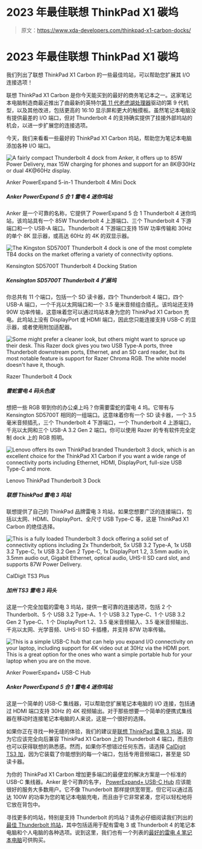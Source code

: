 # 2023 年最佳联想 ThinkPad X1 碳坞

> 原文：<https://www.xda-developers.com/thinkpad-x1-carbon-docks/>

# 2023 年最佳联想 ThinkPad X1 碳坞

我们列出了联想 ThinkPad X1 Carbon 的一些最佳坞站，可以帮助您扩展其 I/O 连接选项！

联想 ThinkPad X1 Carbon 是你今天能买到的最好的商务笔记本之一。这家笔记本电脑制造商最近推出了由最新的英特尔[第 11 代老虎湖处理器](https://www.xda-developers.com/intel-tiger-lake-11th-gen-core-i3-i5-i7-xe/)驱动的第 9 代机型，以及其他改进，包括更高的 16:10 显示屏和更大的触摸板。虽然笔记本电脑没有提供最差的 I/O 端口，但对 Thunderbolt 4 的支持确实提供了挂接外部坞站的机会，以进一步扩展您的连接选项。

今天，我们来看看一些最好的 ThinkPad X1 Carbon 坞站，帮助您为笔记本电脑添加各种 I/O 端口。

 <picture>![A fairly compact Thunderbolt 4 dock from Anker, it offers up to 85W Power Delivery, max 15W charging for phones and support for an 8K@30Hz or dual 4K@60Hz display.](img/595bf389036b73e113b9e031ac6c9d9d.png)</picture> 

Anker PowerExpand 5-in-1 Thunderbolt 4 Mini Dock

##### Anker PowerExpand 5 合 1 雷电 4 迷你坞站

Anker 是一个可靠的名称，它提供了 PowerExpand 5 合 1 Thunderbolt 4 迷你坞站，该坞站具有一个 85W Thunderbolt 4 上游端口、三个 Thunderbolt 4 下游端口和一个 USB-A 端口。Thunderbolt 4 下游端口支持 15W 功率传输和 30Hz 的单个 8K 显示器，或高达 60Hz 的 4K 的双显示器。

 <picture>![The Kingston SD5700T Thunderbolt 4 dock is one of the most complete TB4 docks on the market offering a variety of connectivity options.](img/01de9b12efab6fc2ed2a755963d06c7e.png)</picture> 

Kensington SD5700T Thunderbolt 4 Docking Station

##### Kensington SD5700T Thunderbolt 4 扩展坞

你总共有 11 个端口，包括一个 SD 读卡器，四个 Thunderbolt 4 端口，四个 USB-A 端口，一个千兆以太网端口和一个 3.5 毫米音频组合插孔。该坞站还支持 90W 功率传输，这意味着您可以通过坞站本身为您的 ThinkPad X1 Carbon 充电。此坞站上没有 DisplayPort 或 HDMI 端口，因此您只能连接支持 USB-C 的显示器，或者使用附加适配器。

 <picture>![Some might prefer a cleaner look, but others might want to spruce up their desk. This Razer dock gives you two USB Type-A ports, three Thunderbolt downstream ports, Ethernet, and an SD card reader, but its most notable feature is support for Razer Chroma RGB. The white model doesn't have it, though.](img/88c78b8769125d60bab35c59d382cb1f.png)</picture> 

Razer Thunderbolt 4 Dock

##### 雷蛇雷电 4 码头色度

想把一些 RGB 带到你的办公桌上吗？你需要雷蛇的雷电 4 坞。它带有与 Kensington SD5700T 相同的一组端口。这意味着你有一个 SD 读卡器，一个 3.5 毫米音频插孔，三个 Thunderbolt 4 下游端口，一个 Thunderbolt 4 上游端口，千兆以太网和三个 USB-A 3.2 Gen 2 端口。你可以使用 Razer 的专有软件完全定制 dock 上的 RGB 照明。

 <picture>![Lenovo offers its own ThinkPad branded Thunderbolt 3 dock, which is an excellent choice for the ThinkPad X1 Carbon if you want a wide range of connectivity ports including Ethernet, HDMI, DisplayPort, full-size USB Type-C and more.](img/0a0e5fc29918ad94f1f3c1a365e7cf82.png)</picture> 

Lenovo ThinkPad Thunderbolt 3 Dock

##### 联想 ThinkPad 雷电 3 坞站

联想提供了自己的 ThinkPad 品牌雷电 3 坞站，如果您想要广泛的连接端口，包括以太网、HDMI、DisplayPort、全尺寸 USB Type-C 等，这是 ThinkPad X1 Carbon 的绝佳选择。

 <picture>![This is a fully loaded Thunderbolt 3 dock offering a solid set of connectivity options including 2x Thunderbolt, 5x USB 3.2 Type-A, 1x USB 3.2 Type-C, 1x USB 3.2 Gen 2 Type-C, 1x DisplayPort 1.2, 3.5mm audio in, 3.5mm audio out, Gigabit Ethernet, optical audio, UHS-II SD card slot, and supports 87W Power Delivery.](img/a3a3e726df2391116b7527614c3eb4a1.png)</picture> 

CalDigit TS3 Plus

##### 加州 TS3 雷电 3 码头

这是一个完全加载的雷电 3 坞站，提供一套可靠的连接选项，包括 2 个 Thunderbolt、5 个 USB 3.2 Type-A、1 个 USB 3.2 Type-C、1 个 USB 3.2 Gen 2 Type-C、1 个 DisplayPort 1.2、3.5 毫米音频输入、3.5 毫米音频输出、千兆以太网、光学音频、UHS-II SD 卡插槽，并支持 87W 功率传输。

 <picture>![This is a simple USB-C hub that can help you expand I/O connectivity on your laptop, including support for 4K video out at 30Hz via the HDMI port. This is a great option for the ones who want a simple portable hub for your laptop when you are on the move.](img/794aadc1fdf369719e8b1a991d237eaa.png)</picture> 

Anker PowerExpand+ USB-C Hub

##### Anker PowerExpand 5 合 1 雷电 4 迷你坞站

这是一个简单的 USB-C 集线器，可以帮助您扩展笔记本电脑的 I/O 连接，包括通过 HDMI 端口支持 30Hz 的 4K 视频输出。对于那些想要一个简单的便携式集线器在移动时连接笔记本电脑的人来说，这是一个很好的选择。

如果你正在寻找一种无缝的体验，我们的建议是[联想 ThinkPad 雷电 3 坞站](https://www.amazon.com/Lenovo-ThinkPad-Thunderbolt-40AN0135US-Capability/dp/B07M6S81CM/?tag=xda-63gg3jt-20&ascsubtag=UUxdaUeUpU2901&asc_refurl=https%3A%2F%2Fwww.xda-developers.com%2Fthinkpad-x1-carbon-docks%2F&asc_campaign=Short-Term)，因为它应该完全向后兼容 ThinkPad X1 Carbon 上的 Thunderbolt 4 端口，而且你也可以获得联想的熟悉感。然而，如果你不想错过任何东西，请选择 [CalDigit TS3 加](https://www.amazon.com/CalDigit-TS3-Plus-Thunderbolt-Dock/dp/B08F7CR49N?tag=xda-63gg3jt-20&ascsubtag=UUxdaUeUpU2901&asc_refurl=https%3A%2F%2Fwww.xda-developers.com%2Fthinkpad-x1-carbon-docks%2F&asc_campaign=Short-Term)，因为它装载了你能想到的每一个端口，包括专用音频端口，甚至是 SD 读卡器。

为你的 ThinkPad X1 Carbon 增加更多端口的最便宜的解决方案是一个标准的 USB-C 集线器。Anker 是个可靠的名字， [PowerExpand+ USB-C Hub](https://www.amazon.com/Anker-Upgraded-Delivery-Pixelbook-A83460A2/dp/B07ZVKTP53?tag=xda-63gg3jt-20&ascsubtag=UUxdaUeUpU2901&asc_refurl=https%3A%2F%2Fwww.xda-developers.com%2Fthinkpad-x1-carbon-docks%2F&asc_campaign=Short-Term) 应该能很好的服务大多数用户。它不像 Thunderbolt 那样提供宽带宽，但它可以通过高达 100W 的功率为您的笔记本电脑充电，而且由于它非常紧凑，您可以轻松地将它放在背包中。

寻找更多的坞站，特别是支持 Thunderbolt 的坞站？请务必仔细阅读我们列出的[最佳 Thunderbolt 坞站](https://www.xda-developers.com/best-thunderbolt-docks/)，其中包括适用于配有雷电 3 或 Thunderbolt 4 的笔记本电脑和个人电脑的各种选项。说到这里，我们也有一个列表的[最好的雷电 4 笔记本电脑](https://www.xda-developers.com/best-thunderbolt-4-laptops/)可供购买。